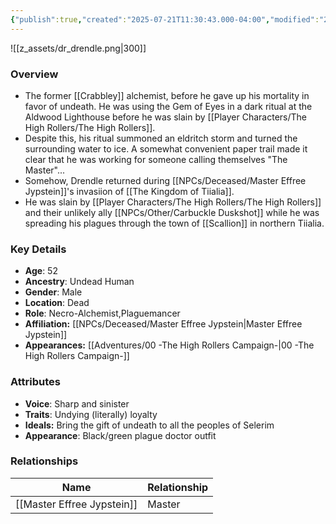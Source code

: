 ```yaml
---
{"publish":true,"created":"2025-07-21T11:30:43.000-04:00","modified":"2025-08-14T15:03:37.396-04:00","published":"2025-08-14T15:03:37.396-04:00","cssclasses":"","Age":"52","Ancestry":["Undead Human"],"Gender":"Male","Location":["Dead"],"Role":["Necro-Alchemist","Plaguemancer"],"Affiliation":["[[NPCs/Deceased/Master Effree Jypstein]]"],"Appearances":["[[00 -The High Rollers Campaign-]]"]}
---
```


![[z_assets/dr_drendle.png|300]]
### Overview
- The former [[Crabbley]] alchemist, before he gave up his mortality in favor of undeath. He was using the Gem of Eyes in a dark ritual at the Aldwood Lighthouse before he was slain by [[Player Characters/The High Rollers/The High Rollers]].
- Despite this, his ritual summoned an eldritch storm and turned the surrounding water to ice. A  somewhat convenient paper trail made it clear that he was working for someone calling themselves "The Master"...
- Somehow, Drendle returned during [[NPCs/Deceased/Master Effree Jypstein]]'s invasiion of [[The Kingdom of Tiialia]].
- He was slain by [[Player Characters/The High Rollers/The High Rollers]] and their unlikely ally [[NPCs/Other/Carbuckle Duskshot]] while he was spreading his plagues through the town of [[Scallion]] in northern Tiialia.

### Key Details
- **Age**: 52
- **Ancestry**: Undead Human
- **Gender**: Male
- **Location**: Dead
- **Role**: Necro-Alchemist,Plaguemancer
- **Affiliation:** [[NPCs/Deceased/Master Effree Jypstein\|Master Effree Jypstein]]
- **Appearances:** [[Adventures/00 -The High Rollers Campaign-\|00 -The High Rollers Campaign-]]

### Attributes
- **Voice**: Sharp and sinister
- **Traits**: Undying (literally) loyalty
- **Ideals:** Bring the gift of undeath to all the peoples of Selerim
- **Appearance**: Black/green plague doctor outfit

### Relationships

| Name                       | Relationship |
| -------------------------- | ------------ |
| [[Master Effree Jypstein]] | Master       |

